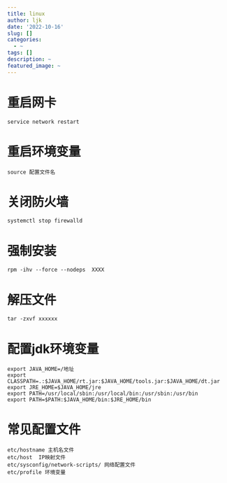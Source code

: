 ```yaml
---
title: linux
author: ljk
date: '2022-10-16'
slug: []
categories:
  - ~
tags: []
description: ~
featured_image: ~
---
```

# 重启网卡
```
service network restart
```

# 重启环境变量
```
source 配置文件名 
```

# 关闭防火墙
```
systemctl stop firewalld
```

# 强制安装
```
rpm -ihv --force --nodeps  XXXX
```

# 解压文件
```
tar -zxvf xxxxxx
```

# 配置jdk环境变量
```
export JAVA_HOME=/地址
export CLASSPATH=.:$JAVA_HOME/rt.jar:$JAVA_HOME/tools.jar:$JAVA_HOME/dt.jar
export JRE_HOME=$JAVA_HOME/jre
export PATH=/usr/local/sbin:/usr/local/bin:/usr/sbin:/usr/bin
export PATH=$PATH:$JAVA_HOME/bin:$JRE_HOME/bin
```

# 常见配置文件
```
etc/hostname 主机名文件
etc/host  IP映射文件
etc/sysconfig/network-scripts/ 网络配置文件
etc/profile 环境变量
```

